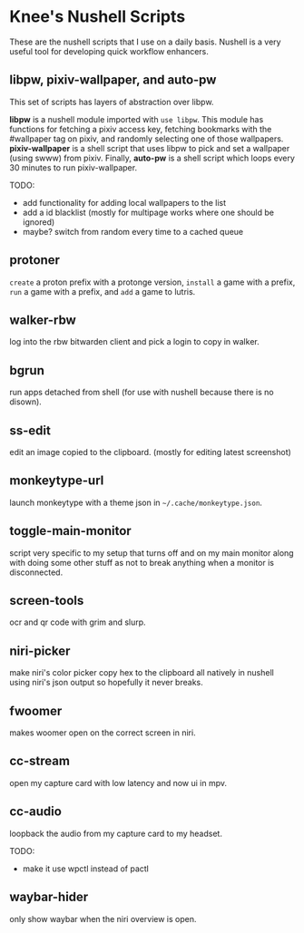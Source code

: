# Knee's Nushell Scripts

These are the nushell scripts that I use on a daily basis. Nushell is a very useful tool for developing quick workflow enhancers.

## libpw, pixiv-wallpaper, and auto-pw

This set of scripts has layers of abstraction over libpw.

**libpw** is a nushell module imported with `use libpw`. This module has functions for fetching a pixiv access key, fetching bookmarks with the #wallpaper tag on pixiv, and randomly selecting one of those wallpapers. **pixiv-wallpaper** is a shell script that uses libpw to pick and set a wallpaper (using swww) from pixiv. Finally, **auto-pw** is a shell script which loops every 30 minutes to run pixiv-wallpaper.

TODO:
- add functionality for adding local wallpapers to the list
- add a id blacklist (mostly for multipage works where one should be ignored)
- maybe? switch from random every time to a cached queue

## protoner

`create` a proton prefix with a protonge version, `install` a game with a prefix, `run` a game with a prefix, and `add` a game to lutris.

## walker-rbw

log into the rbw bitwarden client and pick a login to copy in walker.

## bgrun

run apps detached from shell (for use with nushell because there is no disown).

## ss-edit

edit an image copied to the clipboard. (mostly for editing latest screenshot)

## monkeytype-url

launch monkeytype with a theme json in `~/.cache/monkeytype.json`.

## toggle-main-monitor 

script very specific to my setup that turns off and on my main monitor along with doing some other stuff as not to break anything when a monitor is disconnected.

## screen-tools

ocr and qr code with grim and slurp.

## niri-picker

make niri's color picker copy hex to the clipboard all natively in nushell using niri's json output so hopefully it never breaks.

## fwoomer

makes woomer open on the correct screen in niri.

## cc-stream

open my capture card with low latency and now ui in mpv.

## cc-audio

loopback the audio from my capture card to my headset.

TODO: 
- make it use wpctl instead of pactl

## waybar-hider

only show waybar when the niri overview is open.